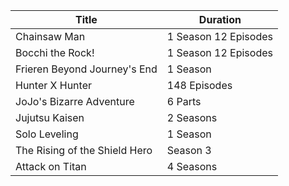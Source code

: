 | Title | Duration | 
| --- | --- |
| Chainsaw Man | 1 Season 12 Episodes |
| Bocchi the Rock! | 1 Season 12 Episodes |
| Frieren Beyond Journey's End | 1 Season |
| Hunter X Hunter | 148 Episodes |
| JoJo's Bizarre Adventure | 6 Parts |
| Jujutsu Kaisen | 2 Seasons |
| Solo Leveling | 1 Season |
| The Rising of the Shield Hero | Season 3 |
| Attack on Titan | 4 Seasons |

